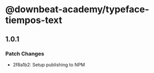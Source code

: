 # @downbeat-academy/typeface-tiempos-text

## 1.0.1

### Patch Changes

-   2f8a1b2: Setup publishing to NPM
